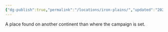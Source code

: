 ```yaml
---
{"dg-publish":true,"permalink":"/locations/iron-plains/","updated":"2024-12-31T20:49:11.875+00:00"}
---
```


A place found on another continent than where the campaign is set.
